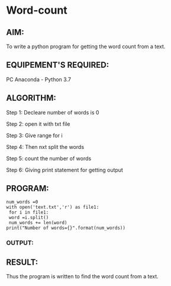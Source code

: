 # Word-count
## AIM:
To write a python program for getting the word count from a text.
## EQUIPEMENT'S REQUIRED: 
PC
Anaconda - Python 3.7
## ALGORITHM: 
Step 1:
Decleare number of words is 0

Step 2:
open it with txt file

Step 3:
Give range for i

Step 4:
Then nxt split the words

Step 5:
count the number of words

Step 6:
Giving print statement for getting output

## PROGRAM:
```
num_words =0
with open('text.txt','r') as file1:
 for i in file1:
 word =i.split()
 num_words += len(word)
print("Number of words={}".format(num_words))
```

### OUTPUT:



## RESULT:
Thus the program is written to find the word count from a text.
